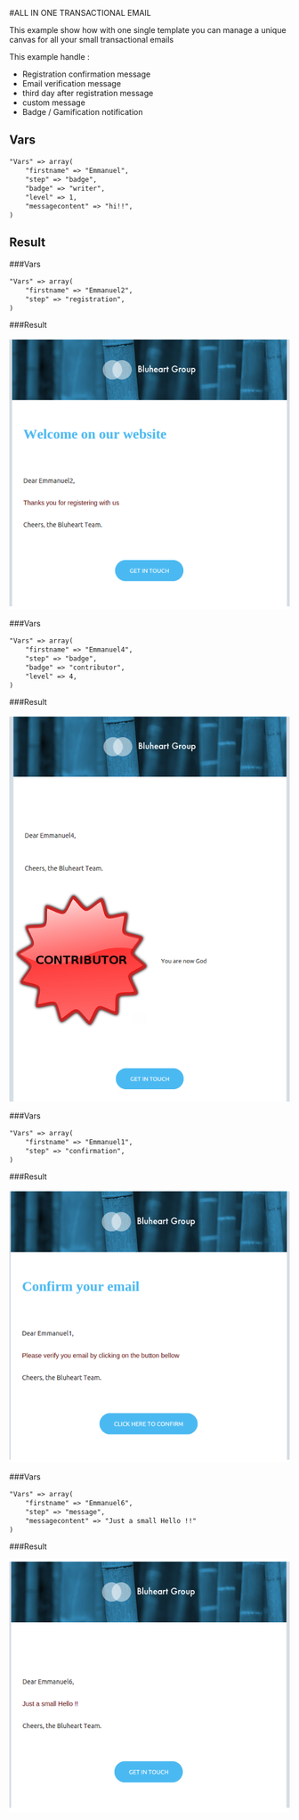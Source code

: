 #ALL IN ONE TRANSACTIONAL EMAIL 

This example show how with one single template you can manage a unique canvas for all your small transactional emails

This example handle : 

 - Registration confirmation message
 - Email verification message 
 - third day after registration message
 - custom message
 - Badge / Gamification notification

## Vars 

```
"Vars" => array( 
	"firstname" => "Emmanuel",
	"step" => "badge", 
	"badge" => "writer",
	"level" => 1,
	"messagecontent" => "hi!!",
)
```

## Result

###Vars
```
"Vars" => array( 
	"firstname" => "Emmanuel2",
	"step" => "registration", 
)
```
###Result

![Example 1](media/all1.png)


###Vars
```
"Vars" => array( 
	"firstname" => "Emmanuel4",
	"step" => "badge", 
	"badge" => "contributor",
	"level" => 4,
)
```
###Result

![Example 1](media/all2.png)


###Vars
```
"Vars" => array( 
	"firstname" => "Emmanuel1",
	"step" => "confirmation", 
)
```
###Result

![Example 1](media/all3.png)


###Vars
```
"Vars" => array( 
	"firstname" => "Emmanuel6",
	"step" => "message",
	"messagecontent" => "Just a small Hello !!"
)
```
###Result

![Example 1](media/all4.png)



